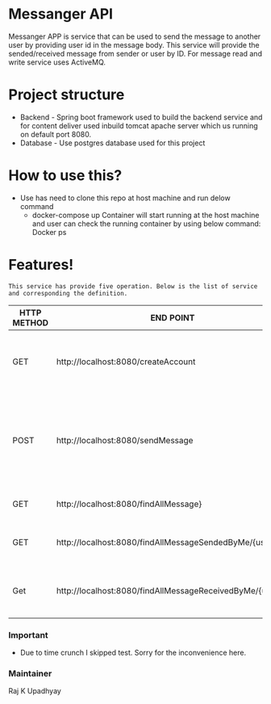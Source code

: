 # Messanger API

Messanger APP is service that can be used to send the message to another user by providing user id in the message body. This service will provide the sended/received 
message from sender or user by ID. For message read and write service uses ActiveMQ.

# Project structure
  * Backend - Spring boot framework used to build the backend service and for content deliver used inbuild tomcat apache server which us running on default port 8080.
  * Database - Use postgres database used for this project

# How to use this?
  - Use has need to clone this repo at host machine and run delow command
    * docker-compose up
    Container will start running at the host machine and user can check the running container by using below command: Docker ps

# Features!
    This service has provide five operation. Below is the list of service and corresponding the definition.
    
|  HTTP METHOD | END POINT   |  DESCRIPTION |
|---|---|---|
|  GET | http://localhost:8080/createAccount  | This end point will create user and return user with UUID ID that will use to send message  |
|  POST | http://localhost:8080/sendMessage  | This will send message to the end receiver and persist message into into database. User has need to set userid in header as senderId |
|  GET | http://localhost:8080/findAllMessage}  |  Get all sended/received message |
|  GET | http://localhost:8080/findAllMessageSendedByMe/{userId}  | Get all message send by me(pass sender Id in URI) |
|  Get | http://localhost:8080/findAllMessageReceivedByMe/{userId}  |  Get all message received by me(pass receiver Id in URI)  |


### Important 
 - Due to time crunch I skipped test. Sorry for the inconvenience here. 
 
 ### Maintainer 
 Raj K Upadhyay

